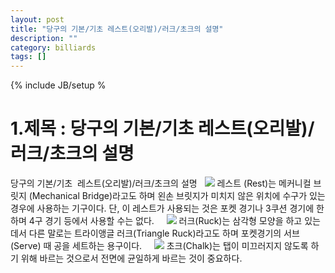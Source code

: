 ```yaml
---
layout: post
title: "당구의 기본/기초 레스트(오리발)/러크/초크의 설명"
description: ""
category: billiards
tags: []
---
```

{% include JB/setup %
# 1.제목 : 당구의 기본/기초 레스트(오리발)/러크/초크의 설명

당구의 기본/기초  레스트(오리발)/러크/초크의 설명
 
<img src="img/3-1-1.jpg">
레스트 (Rest)는 메커니컬 브릿지 (Mechanical Bridge)라고도 하며 왼손 브릿지가 미치지 않은 위치에 수구가 있는 경우에 사용하는 기구이다. 단, 이 레스트가 사용되는 것은 포켓 경기나 3쿠션 경기에 한하며 4구 경기 등에서 사용할 수는 없다.
 
 
<img src="img/3-1-2.jpg">
러크(Ruck)는 삼각형 모양을 하고 있는 데서 다른 말로는 트라이앵글 러크(Triangle Ruck)라고도 하며 포켓경기의 서브(Serve) 때 공을 세트하는 용구이다.
 
 
<img src="img/3-1-3.jpg">
초크(Chalk)는 탭이 미끄러지지 않도록 하기 위해 바르는 것으로서 전면에 균일하게 바르는 것이 중요하다.